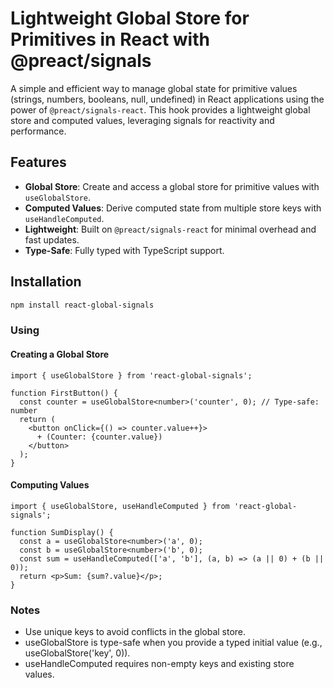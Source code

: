 # Lightweight Global Store for Primitives in React with @preact/signals

A simple and efficient way to manage global state for primitive values (strings, numbers, booleans, null, undefined) in React applications using the power of `@preact/signals-react`. This hook provides a lightweight global store and computed values, leveraging signals for reactivity and performance.

## Features
- **Global Store**: Create and access a global store for primitive values with `useGlobalStore`.
- **Computed Values**: Derive computed state from multiple store keys with `useHandleComputed`.
- **Lightweight**: Built on `@preact/signals-react` for minimal overhead and fast updates.
- **Type-Safe**: Fully typed with TypeScript support.

## Installation
```bash
npm install react-global-signals
```

### Using
#### Creating a Global Store
```tsx
import { useGlobalStore } from 'react-global-signals';

function FirstButton() {
  const counter = useGlobalStore<number>('counter', 0); // Type-safe: number
  return (
    <button onClick={() => counter.value++}>
      + (Counter: {counter.value})
    </button>
  );
}
```

#### Computing Values
```tsx
import { useGlobalStore, useHandleComputed } from 'react-global-signals';

function SumDisplay() {
  const a = useGlobalStore<number>('a', 0);
  const b = useGlobalStore<number>('b', 0);
  const sum = useHandleComputed(['a', 'b'], (a, b) => (a || 0) + (b || 0));
  return <p>Sum: {sum?.value}</p>;
}
```

### Notes
- Use unique keys to avoid conflicts in the global store.
- useGlobalStore is type-safe when you provide a typed initial value (e.g., useGlobalStore<number>('key', 0)).
- useHandleComputed requires non-empty keys and existing store values.
